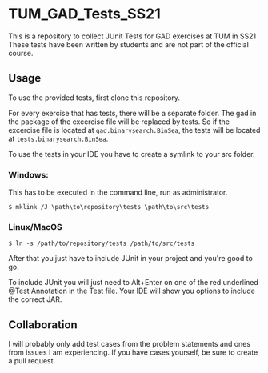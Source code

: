 # TUM_GAD_Tests_SS21
This is a repository to collect JUnit Tests for GAD exercises at TUM in SS21
These tests have been written by students and are not part of the official course.

## Usage

To use the provided tests, first clone this repository.

For every exercise that has tests, there will be a separate folder. The gad in the package of the excercise file will be replaced by tests. So if the excercise file is located at `gad.binarysearch.BinSea`, the tests will be located at `tests.binarysearch.BinSea`.

To use the tests in your IDE you have to create a symlink to your src folder.

### Windows:
This has to be executed in the command line, run as administrator.
```
$ mklink /J \path\to\repository\tests \path\to\src\tests
```

### Linux/MacOS
```
$ ln -s /path/to/repository/tests /path/to/src/tests
```

After that you just have to include JUnit in your project and you're good to go.

To include JUnit you will just need to Alt+Enter on one of the red underlined @Test Annotation in the Test file. Your IDE will show you options to include the correct JAR.

## Collaboration

I will probably only add test cases from the problem statements and ones from issues I am experiencing. If you have cases yourself, be sure to create a pull request.
